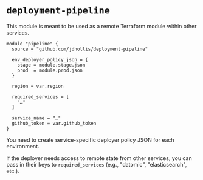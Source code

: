# `deployment-pipeline`

This module is meant to be used as a remote Terraform module within other services.

```hcl
module "pipeline" {
  source = "github.com/jdhollis/deployment-pipeline"

  env_deployer_policy_json = {
    stage = module.stage.json
    prod  = module.prod.json
  }

  region = var.region

  required_services = [
    "…"
  ]

  service_name = "…"
  github_token = var.github_token
}
```

You need to create service-specific deployer policy JSON for each environment.

If the deployer needs access to remote state from other services, you can pass in their keys to `required_services` (e.g., "datomic", "elasticsearch", etc.).
